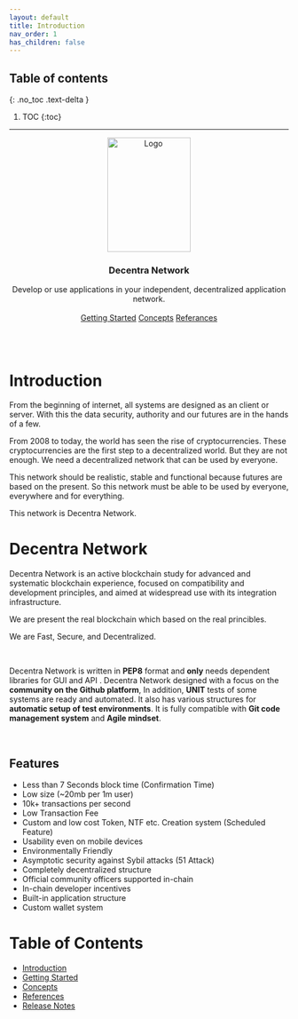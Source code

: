```yaml
---
layout: default
title: Introduction
nav_order: 1
has_children: false
---
```


## Table of contents
{: .no_toc .text-delta }

1. TOC
{:toc}

---

<p align="center">
  <a href="https://github.com/Decentra-Network/Decentra-Network">
    <img src="https://user-images.githubusercontent.com/41792982/114188349-b7cd0700-9951-11eb-84ea-3b31495b5635.png" alt="Logo" width="150" height="206">
  </a>

  <h3 align="center">Decentra Network</h3>

  <p align="center">
    Develop or use applications in your independent, decentralized application network.
    <br>
    <br>
    <a href="https://docs.decentranetwork.org/getting-started/" class="btn btn-blue">Getting Started</a>
    <a href="https://docs.decentranetwork.org/concepts/" class="btn btn-purple">Concepts</a>
    <a href="https://docs.decentranetwork.org/referances/" class="btn btn-green">Referances</a>    
  </p>
</p>

<br>
<br>

# Introduction
From the beginning of internet, all systems are designed as an client or server. With this the data security, authority and our futures are in the hands of a few.

From 2008 to today, the world has seen the rise of cryptocurrencies. These cryptocurrencies are the first step to a decentralized world. But they are not enough. We need a decentralized network that can be used by everyone. 

This network should be realistic, stable and functional because futures are based on the present. So this network must be able to be used by everyone, everywhere and for everything.

This network is Decentra Network.


# Decentra Network
Decentra Network is an active blockchain study for advanced and systematic blockchain experience, focused on compatibility and development principles, and aimed at widespread use with its integration infrastructure. 

We are present the real blockchain which based on the real princibles. 

We are Fast, Secure, and Decentralized.

<br>

Decentra Network is written in **PEP8** format and **only** needs dependent libraries for GUI and API . Decentra Network designed with a focus on the **community on the Github platform**, In addition, **UNIT** tests of some systems are ready and automated. It also has various structures for **automatic setup of test environments**. It is fully compatible with **Git code management system** and **Agile mindset**.

<br>

## Features
- Less than 7 Seconds block time (Confirmation Time)
- Low size (~20mb per 1m user)
- 10k+ transactions per second
- Low Transaction Fee
- Custom and low cost Token, NTF etc. Creation system (Scheduled Feature)
- Usability even on mobile devices
- Environmentally Friendly
- Asymptotic security against Sybil attacks (51 Attack)
- Completely decentralized structure
- Official community officers supported in-chain
- In-chain developer incentives
- Built-in application structure
- Custom wallet system

# Table of Contents
- [Introduction](https://docs.decentranetwork.org/)
- [Getting Started](https://docs.decentranetwork.org/getting-started/)
- [Concepts](https://docs.decentranetwork.org/concepts/)
- [References](https://docs.decentranetwork.org/references/)
- [Release Notes](https://docs.decentranetwork.org/release-notes/)

